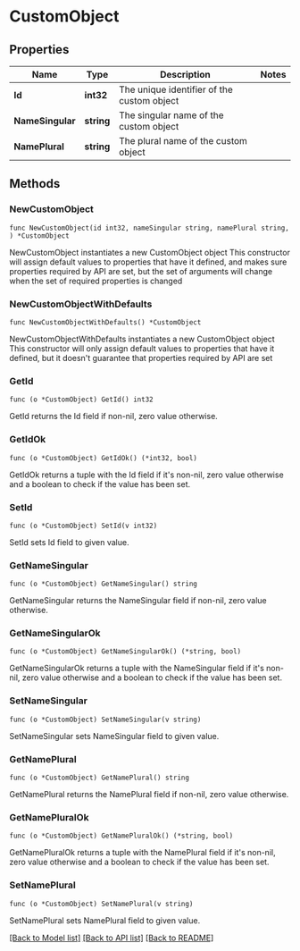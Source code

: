 # CustomObject

## Properties

Name | Type | Description | Notes
------------ | ------------- | ------------- | -------------
**Id** | **int32** | The unique identifier of the custom object | 
**NameSingular** | **string** | The singular name of the custom object | 
**NamePlural** | **string** | The plural name of the custom object | 

## Methods

### NewCustomObject

`func NewCustomObject(id int32, nameSingular string, namePlural string, ) *CustomObject`

NewCustomObject instantiates a new CustomObject object
This constructor will assign default values to properties that have it defined,
and makes sure properties required by API are set, but the set of arguments
will change when the set of required properties is changed

### NewCustomObjectWithDefaults

`func NewCustomObjectWithDefaults() *CustomObject`

NewCustomObjectWithDefaults instantiates a new CustomObject object
This constructor will only assign default values to properties that have it defined,
but it doesn't guarantee that properties required by API are set

### GetId

`func (o *CustomObject) GetId() int32`

GetId returns the Id field if non-nil, zero value otherwise.

### GetIdOk

`func (o *CustomObject) GetIdOk() (*int32, bool)`

GetIdOk returns a tuple with the Id field if it's non-nil, zero value otherwise
and a boolean to check if the value has been set.

### SetId

`func (o *CustomObject) SetId(v int32)`

SetId sets Id field to given value.


### GetNameSingular

`func (o *CustomObject) GetNameSingular() string`

GetNameSingular returns the NameSingular field if non-nil, zero value otherwise.

### GetNameSingularOk

`func (o *CustomObject) GetNameSingularOk() (*string, bool)`

GetNameSingularOk returns a tuple with the NameSingular field if it's non-nil, zero value otherwise
and a boolean to check if the value has been set.

### SetNameSingular

`func (o *CustomObject) SetNameSingular(v string)`

SetNameSingular sets NameSingular field to given value.


### GetNamePlural

`func (o *CustomObject) GetNamePlural() string`

GetNamePlural returns the NamePlural field if non-nil, zero value otherwise.

### GetNamePluralOk

`func (o *CustomObject) GetNamePluralOk() (*string, bool)`

GetNamePluralOk returns a tuple with the NamePlural field if it's non-nil, zero value otherwise
and a boolean to check if the value has been set.

### SetNamePlural

`func (o *CustomObject) SetNamePlural(v string)`

SetNamePlural sets NamePlural field to given value.



[[Back to Model list]](../README.md#documentation-for-models) [[Back to API list]](../README.md#documentation-for-api-endpoints) [[Back to README]](../README.md)


